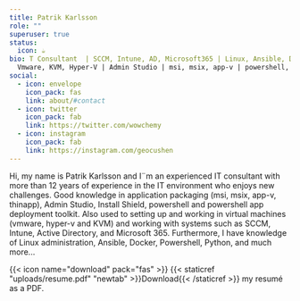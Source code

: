```yaml
---
title: Patrik Karlsson
role: ""
superuser: true
status:
  icon: ☕️
bio: T Consultant  | SCCM, Intune, AD, Microsoft365 | Linux, Ansible, Docker |
  Vmware, KVM, Hyper-V | Admin Studio | msi, msix, app-v | powershell, bash
social:
  - icon: envelope
    icon_pack: fas
    link: about/#contact
  - icon: twitter
    icon_pack: fab
    link: https://twitter.com/wowchemy
  - icon: instagram
    icon_pack: fab
    link: https://instagram.com/geocushen
---
```

Hi, my name is Patrik Karlsson and I¨m an experienced IT consultant with more than 12 years of experience in the IT environment who enjoys new challenges. Good knowledge in application packaging (msi, msix, app-v, thinapp), Admin Studio, Install Shield, powershell and powershell app deployment toolkit. Also used to setting up and working in virtual machines (vmware, hyper-v and KVM) and working with systems such as SCCM, Intune, Active Directory, and Microsoft 365. Furthermore, I have knowledge of Linux administration, Ansible, Docker, Powershell, Python, and much more...

{{< icon name="download" pack="fas" >}} {{< staticref "uploads/resume.pdf" "newtab" >}}Download{{< /staticref >}} my resumé as a PDF.